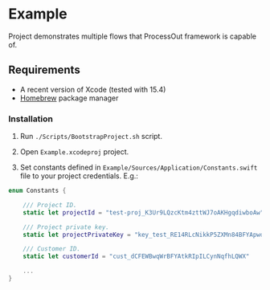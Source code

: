 # Example

Project demonstrates multiple flows that ProcessOut framework is capable of.

## Requirements

- A recent version of Xcode (tested with 15.4)
- [Homebrew](https://brew.sh) package manager

### Installation

1. Run `./Scripts/BootstrapProject.sh` script.

2. Open `Example.xcodeproj` project.

3. Set constants defined in `Example/Sources/Application/Constants.swift` file to your project credentials. E.g.:

```swift
enum Constants {

    /// Project ID.
    static let projectId = "test-proj_K3Ur9LQzcKtm4zttWJ7oAKHgqdiwboAw"

    /// Project private key.
    static let projectPrivateKey = "key_test_RE14RLcNikkP5ZXMn84BFYApwotD05Kc"

    /// Customer ID.
    static let customerId = "cust_dCFEWBwqWrBFYAtkRIpILCynNqfhLQWX"

    ...
}
```

